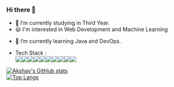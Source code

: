 ### Hi there 👋
- 🔭 I’m currently studying in Third Year.
- 😃 I'm interested in Web Development and Machine Learning
<!--
**akshaykoganur/akshaykoganur** is a ✨ _special_ ✨ repository because its `README.md` (this file) appears on your GitHub profile.

Here are some ideas to get you started:


- 🌱 I’m currently learning ...
- 👯 I’m looking to collaborate on ...
- 🤔 I’m looking for help with ...
- 💬 Ask me about ...
- 📫 How to reach me: ...
- 😄 Pronouns: ...
- ⚡ Fun fact: ...
-->
- 🌱 I’m currently learning Java and DevOps.

- Tech Stack : </br>
<img src='https://img.shields.io/badge/HTML5-E34F26?style=for-the-badge&logo=html5&logoColor=white'/><img src='https://img.shields.io/badge/CSS3-1572B6?style=for-the-badge&logo=css3&logoColor=white'/><img src='https://img.shields.io/badge/JavaScript-323330?style=for-the-badge&logo=javascript&logoColor=F7DF1E'/><img src='https://img.shields.io/badge/MongoDB-4EA94B?style=for-the-badge&logo=mongodb&logoColor=white'/><img src='https://img.shields.io/badge/Express.js-000000?style=for-the-badge&logo=express&logoColor=white'/><img src='https://img.shields.io/badge/React-20232A?style=for-the-badge&logo=react&logoColor=61DAFB'/><img src='https://img.shields.io/badge/Node.js-339933?style=for-the-badge&logo=nodedotjs&logoColor=white'/><img src='https://img.shields.io/badge/Bootstrap-563D7C?style=for-the-badge&logo=bootstrap&logoColor=white'/><img src='https://img.shields.io/badge/Python-FFD43B?style=for-the-badge&logo=python&logoColor=blue'/><img src='https://img.shields.io/badge/VSCode-0078D4?style=for-the-badge&logo=visual%20studio%20code&logoColor=white'/>

[![Akshay's GitHub stats](https://github-readme-stats.vercel.app/api?username=akshaykoganur&count_private=true)](https://github.com/anuraghazra/github-readme-stats)
<br/>
[![Top Langs](https://github-readme-stats.vercel.app/api/top-langs/?username=akshaykoganur&hide=jupyter%20notebook&hide=html&langs_count=8)](https://github.com/anuraghazra/github-readme-stats)
